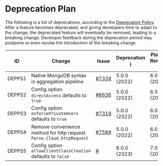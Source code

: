 # Deprecation Plan <!-- omit in toc -->

The following is a list of deprecations, according to the [Deprecation Policy](https://github.com/parse-community/parse-server/blob/master/CONTRIBUTING.md#deprecation-policy). After a feature becomes deprecated, and giving developers time to adapt to the change, the deprecated feature will eventually be removed, leading to a breaking change. Developer feedback during the deprecation period may postpone or even revoke the introduction of the breaking change.

| ID     | Change                                          | Issue                                                                | Deprecation [ℹ️][i_deprecation] | Planned Removal [ℹ️][i_removal] | Status [ℹ️][i_status] | Notes |
|--------|-------------------------------------------------|----------------------------------------------------------------------|---------------------------------|---------------------------------|-----------------------|-------|
| DEPPS1 | Native MongoDB syntax in aggregation pipeline   | [#7338](https://github.com/parse-community/parse-server/issues/7338) | 5.0.0 (2022)                    | 6.0.0 (2023)                    | deprecated            | -     |
| DEPPS2 | Config option `directAccess` defaults to `true` | [#6636](https://github.com/parse-community/parse-server/pull/6636)   | 5.0.0 (2022)                    | 6.0.0 (2023)                    | deprecated            | -     |
| DEPPS3 | Config option `enforcePrivateUsers` defaults to `true` | [#7319](https://github.com/parse-community/parse-server/pull/7319)   | 5.0.0 (2022)                    | 6.0.0 (2023)                    | deprecated            | -     |
| DEPPS4 | Remove convenience method for http request `Parse.Cloud.httpRequest` | [#7589](https://github.com/parse-community/parse-server/pull/7589)   | 5.0.0 (2022)                    | 6.0.0 (2023)                    | deprecated            | -     |
| DEPPS5 | Config option `allowClientClassCreation` defaults to `false` | [#](https://github.com/parse-community/parse-server/pull/)   | 6.0.0 (2023)                    | 7.0.0 (2024)                    | deprecated            | -     |

[i_deprecation]: ## "The version and date of the deprecation."
[i_removal]: ## "The version and date of the planned removal."
[i_status]: ## "The current status of the deprecation: deprecated (the feature is deprecated and still available), removed (the deprecated feature has been removed and is unavailable), retracted (the deprecation has been retracted and the feature will not be removed."
